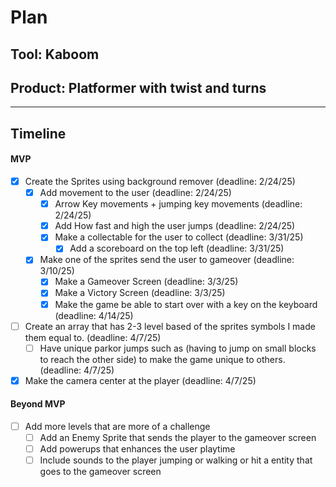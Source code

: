 # Plan

## Tool: Kaboom
## Product: Platformer with twist and turns

---

## Timeline

#### MVP
- [x] Create the Sprites using background remover (deadline: 2/24/25)
  - [x] Add movement to the user (deadline: 2/24/25)
    - [x] Arrow Key movements + jumping key movements (deadline: 2/24/25)
    - [x] Add How fast and high the user jumps (deadline: 2/24/25)
    - [x] Make a collectable for the user to collect (deadline: 3/31/25)
      - [x] Add a scoreboard on the top left (deadline: 3/31/25)
  - [x] Make one of the sprites send the user to gameover (deadline: 3/10/25)
    - [x] Make a Gameover Screen (deadline: 3/3/25)
    - [x] Make a Victory Screen (deadline: 3/3/25)
    - [x] Make the game be able to start over with a key on the keyboard (deadline: 4/14/25)
- [ ] Create an array that has 2-3 level based of the sprites symbols I made them equal to. (deadline: 4/7/25)
    - [ ] Have unique parkor jumps such as (having to jump on small blocks to reach the other side) to make the game unique to others.
    (deadline: 4/7/25)
- [x] Make the camera center at the player (deadline: 4/7/25)
#### Beyond MVP
- [ ] Add more levels that are more of a challenge
  - [ ] Add an Enemy Sprite that sends the player to the gameover screen
  - [ ] Add powerups that enhances the user playtime
  - [ ] Include sounds to the player jumping or walking or hit a entity that goes to the gameover screen

<!-- EXAMPLE

## Tool: APIs
## Product: Green Glass Door riddle app

## Timeline

### MVP

- [ ] Front-end
  - [x] Webpage to collect input from user (deadline: 4/15)
  - [ ] Webpage to display "yes, but a ___ can't" or "no, but a ___ can" (deadline: 5/1)
- [x] Back-end
  - [x] Use regex to test whether or not the word can go through the GGD (deadline: 3/1)
  - [x] Use the Twinword API to find related words (deadline: 3/15)
    - [ ] Iterate through the words until an opposite example can be found (deadline: 4/1)

#### Beyond MVP

- [ ] Use another API to make sure the opposite example is a noun
- [ ] Automate notification of API limit to make sure I don’t exceed free quota
- [ ] A multiple choice quizzer that will test the user’s knowledge of the solution

-->





<!-- DO NOT USE THIS YET

| Name | Glows | Grows |
| -------- | ------- | ------- |
|   |   |
|   |   |
|   |   |
|   |   |
|   |   |
|   |   |

-->
